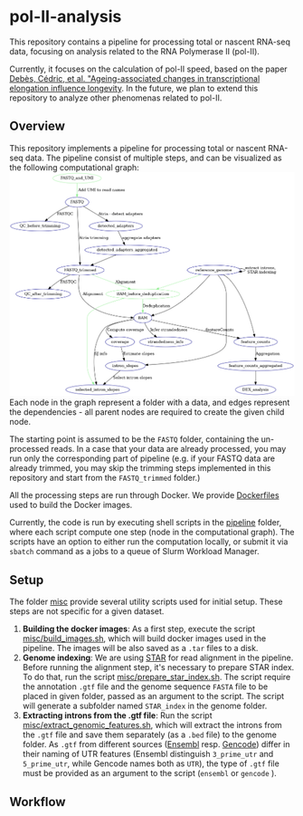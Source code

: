 # pol-II-analysis

This repository contains a pipeline for processing total or nascent RNA-seq data,
focusing on analysis related to the RNA Polymerase II (pol-II).

Currently, it focuses on the calculation of pol-II speed, based on the paper
[Debès, Cédric, et al. "Ageing-associated changes in transcriptional elongation influence longevity](https://www.nature.com/articles/s41586-023-05922-y).
In the future, we plan to extend this repository to analyze other phenomenas related to pol-II.

## Overview
This repository implements a pipeline for processing  total or nascent RNA-seq data. 
The pipeline consist of multiple steps, and can be visualized as the following computational graph:
![image](misc/dag.png)
Each node in the graph represent a folder with a data, and edges represent the dependencies - all parent nodes are required to create
the given child node.

The starting point is assumed to be the ```FASTQ``` folder, containing the un-processed reads. 
In a case that your data are already processed, you may run only the corresponding part of pipeline 
(e.g. if your FASTQ data are already trimmed, you may skip the trimming steps 
implemented in this repository and start from the ```FASTQ_trimmed``` folder.)

All the processing steps are run through Docker. We provide [Dockerfiles](./dockerfiles) used to build the Docker images.

Currently, the code is run by executing shell scripts in the [pipeline](./pipeline) folder, 
where each script compute one step (node in the computational graph). The scripts have
an option to either run the computation locally, or submit it via
```sbatch``` command as a jobs to a queue of Slurm Workload Manager.

## Setup
The folder [misc](./misc) provide several utility scripts used for initial setup. 
These steps are not specific for a given dataset.
1. **Building the docker images**: As a first step, execute the script 
[misc/build_images.sh](misc/build_images.sh), which will build docker images
used in the pipeline. The images will be also saved as a ```.tar``` files to a disk.
2. **Genome indexing**: We are using [STAR](https://github.com/alexdobin/STAR) 
for read alignment in the pipeline. Before running the alignment step,
it's necessary to prepare STAR index. 
To do that, run the script [misc/prepare_star_index.sh](misc/prepare_star_index.sh). 
The script require the annotation ```.gtf``` file and the genome sequence ```FASTA``` file to be placed
in given folder, passed as an argument to the script. The script will generate a subfolder 
named ```STAR_index``` in the genome folder.
3. **Extracting introns from the .gtf file**: Run the script [misc/extract_genomic_features.sh](misc/extract_genomic_features.sh),
which will extract the introns from the ```.gtf``` file and save them separately (as a ```.bed``` file)
to the genome folder. As ```.gtf``` from different sources ([Ensembl](https://www.ensembl.org/index.html) 
resp. [Gencode](https://www.gencodegenes.org/)) differ in their naming of UTR
features (Ensembl distinguish ```3_prime_utr``` and ```5_prime_utr```, while Gencode names both as ```UTR```),
the type of ```.gtf``` file must be provided as an argument to the script (```ensembl``` or ```gencode``` ).
## Workflow
